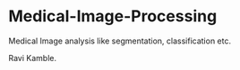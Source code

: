 # Medical-Image-Processing
Medical Image analysis like segmentation, classification etc.

Ravi Kamble.
